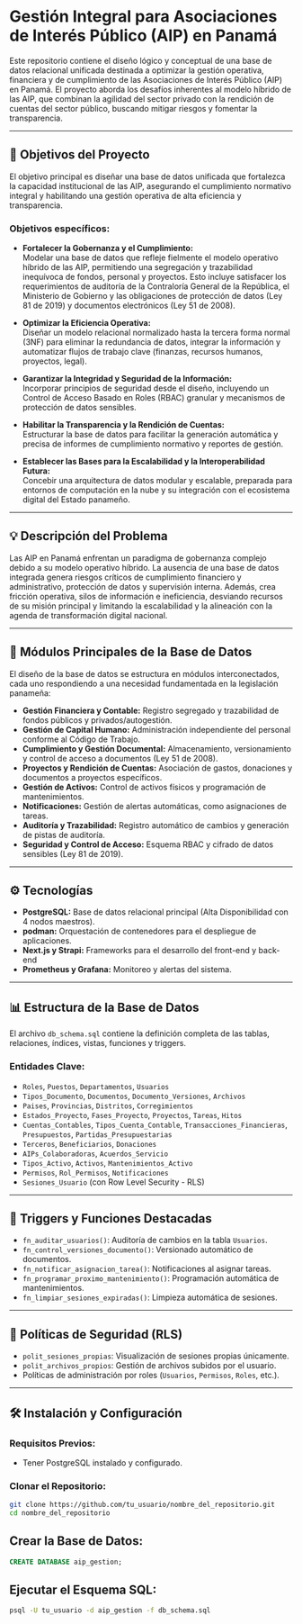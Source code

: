 # Gestión Integral para Asociaciones de Interés Público (AIP) en Panamá

Este repositorio contiene el diseño lógico y conceptual de una base de datos relacional unificada destinada a optimizar la gestión operativa, financiera y de cumplimiento de las Asociaciones de Interés Público (AIP) en Panamá. El proyecto aborda los desafíos inherentes al modelo híbrido de las AIP, que combinan la agilidad del sector privado con la rendición de cuentas del sector público, buscando mitigar riesgos y fomentar la transparencia.

---

## 🎯 Objetivos del Proyecto

El objetivo principal es diseñar una base de datos unificada que fortalezca la capacidad institucional de las AIP, asegurando el cumplimiento normativo integral y habilitando una gestión operativa de alta eficiencia y transparencia.

### Objetivos específicos:

- **Fortalecer la Gobernanza y el Cumplimiento:**  
  Modelar una base de datos que refleje fielmente el modelo operativo híbrido de las AIP, permitiendo una segregación y trazabilidad inequívoca de fondos, personal y proyectos. Esto incluye satisfacer los requerimientos de auditoría de la Contraloría General de la República, el Ministerio de Gobierno y las obligaciones de protección de datos (Ley 81 de 2019) y documentos electrónicos (Ley 51 de 2008).

- **Optimizar la Eficiencia Operativa:**  
  Diseñar un modelo relacional normalizado hasta la tercera forma normal (3NF) para eliminar la redundancia de datos, integrar la información y automatizar flujos de trabajo clave (finanzas, recursos humanos, proyectos, legal).

- **Garantizar la Integridad y Seguridad de la Información:**  
  Incorporar principios de seguridad desde el diseño, incluyendo un Control de Acceso Basado en Roles (RBAC) granular y mecanismos de protección de datos sensibles.

- **Habilitar la Transparencia y la Rendición de Cuentas:**  
  Estructurar la base de datos para facilitar la generación automática y precisa de informes de cumplimiento normativo y reportes de gestión.

- **Establecer las Bases para la Escalabilidad y la Interoperabilidad Futura:**  
  Concebir una arquitectura de datos modular y escalable, preparada para entornos de computación en la nube y su integración con el ecosistema digital del Estado panameño.

---

## 💡 Descripción del Problema

Las AIP en Panamá enfrentan un paradigma de gobernanza complejo debido a su modelo operativo híbrido. La ausencia de una base de datos integrada genera riesgos críticos de cumplimiento financiero y administrativo, protección de datos y supervisión interna. Además, crea fricción operativa, silos de información e ineficiencia, desviando recursos de su misión principal y limitando la escalabilidad y la alineación con la agenda de transformación digital nacional.

---

## 🚀 Módulos Principales de la Base de Datos

El diseño de la base de datos se estructura en módulos interconectados, cada uno respondiendo a una necesidad fundamentada en la legislación panameña:

- **Gestión Financiera y Contable:** Registro segregado y trazabilidad de fondos públicos y privados/autogestión.
- **Gestión de Capital Humano:** Administración independiente del personal conforme al Código de Trabajo.
- **Cumplimiento y Gestión Documental:** Almacenamiento, versionamiento y control de acceso a documentos (Ley 51 de 2008).
- **Proyectos y Rendición de Cuentas:** Asociación de gastos, donaciones y documentos a proyectos específicos.
- **Gestión de Activos:** Control de activos físicos y programación de mantenimientos.
- **Notificaciones:** Gestión de alertas automáticas, como asignaciones de tareas.
- **Auditoría y Trazabilidad:** Registro automático de cambios y generación de pistas de auditoría.
- **Seguridad y Control de Acceso:** Esquema RBAC y cifrado de datos sensibles (Ley 81 de 2019).

---

## ⚙️ Tecnologías

- **PostgreSQL:** Base de datos relacional principal (Alta Disponibilidad con 4 nodos maestros).
- **podman:** Orquestación de contenedores para el despliegue de aplicaciones.
- **Next.js y Strapi:** Frameworks para el desarrollo del front-end y back-end
- **Prometheus y Grafana:** Monitoreo y alertas del sistema.

---

## 📊 Estructura de la Base de Datos

El archivo `db_schema.sql` contiene la definición completa de las tablas, relaciones, índices, vistas, funciones y triggers.

### Entidades Clave:

- `Roles`, `Puestos`, `Departamentos`, `Usuarios`
- `Tipos_Documento`, `Documentos`, `Documento_Versiones`, `Archivos`
- `Paises`, `Provincias`, `Distritos`, `Corregimientos`
- `Estados_Proyecto`, `Fases_Proyecto`, `Proyectos`, `Tareas`, `Hitos`
- `Cuentas_Contables`, `Tipos_Cuenta_Contable`, `Transacciones_Financieras`, `Presupuestos`, `Partidas_Presupuestarias`
- `Terceros`, `Beneficiarios`, `Donaciones`
- `AIPs_Colaboradoras`, `Acuerdos_Servicio`
- `Tipos_Activo`, `Activos`, `Mantenimientos_Activo`
- `Permisos`, `Rol_Permisos`, `Notificaciones`
- `Sesiones_Usuario` (con Row Level Security - RLS)

---

## 🔄 Triggers y Funciones Destacadas

- `fn_auditar_usuarios()`: Auditoría de cambios en la tabla `Usuarios`.
- `fn_control_versiones_documento()`: Versionado automático de documentos.
- `fn_notificar_asignacion_tarea()`: Notificaciones al asignar tareas.
- `fn_programar_proximo_mantenimiento()`: Programación automática de mantenimientos.
- `fn_limpiar_sesiones_expiradas()`: Limpieza automática de sesiones.

---

## 🔐 Políticas de Seguridad (RLS)

- `polit_sesiones_propias`: Visualización de sesiones propias únicamente.
- `polit_archivos_propios`: Gestión de archivos subidos por el usuario.
- Políticas de administración por roles (`Usuarios`, `Permisos`, `Roles`, etc.).

---

## 🛠️ Instalación y Configuración

### Requisitos Previos:

- Tener PostgreSQL instalado y configurado.

### Clonar el Repositorio:

```bash
git clone https://github.com/tu_usuario/nombre_del_repositorio.git
cd nombre_del_repositorio
```

## Crear la Base de Datos:
```SQL
CREATE DATABASE aip_gestion;
```
## Ejecutar el Esquema SQL:
```bash
psql -U tu_usuario -d aip_gestion -f db_schema.sql
```
